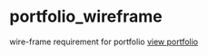 # portfolio_wireframe
wire-frame requirement for portfolio
[view portfolio](https://jackie-code.github.io/my_portfolio/)


